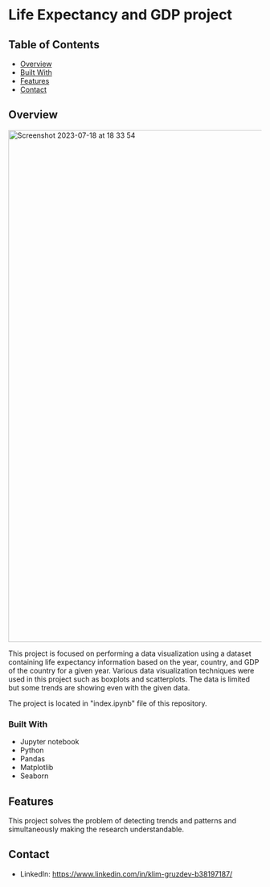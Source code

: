 # Life Expectancy and GDP project

## Table of Contents

- [Overview](#overview)
- [Built With](#built-with)
- [Features](#features)
- [Contact](#contact)

## Overview

<img width="1017" alt="Screenshot 2023-07-18 at 18 33 54" src="https://github.com/klimvg/Life-Expectancy-and-GDP-project/assets/85249877/5ce1d8b3-7277-4ef6-ab0f-f9c49d835e14">


This project is focused on performing a data visualization using a dataset containing life expectancy information based on the year, country, and GDP of the country for a given year.
Various data visualization techniques were used in this project such as boxplots and scatterplots.
The data is limited but some trends are showing even with the given data.

The project is located in "index.ipynb" file of this repository.

### Built With

* Jupyter notebook
* Python
* Pandas
* Matplotlib
* Seaborn

## Features

This project solves the problem of detecting trends and patterns and simultaneously making the research understandable.

## Contact

* LinkedIn: https://www.linkedin.com/in/klim-gruzdev-b38197187/
